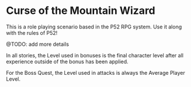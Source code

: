 
# Curse of the Mountain Wizard

This is a role playing scenario based in the P52 RPG system. Use it along with the rules of P52!

@TODO: add more details

In all stories, the Level used in bonuses is the final character level after all experience outside of the bonus has been applied.

For the Boss Quest, the Level used in attacks is always the Average Player Level.

